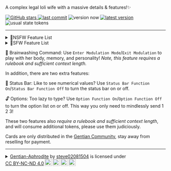 A complex legal loli wife with a massive details & features!✨  

<!--badges-->
[![GitHub stars](https://img.shields.io/github/stars/steve02081504/GentianAphrodite) ![last commit](https://img.shields.io/github/last-commit/steve02081504/GentianAphrodite)](https://github.com/steve02081504/GentianAphrodite)
![version now](https://badgen.net/static/version%0Anow/${charvar}) [![latest version](https://img.shields.io/github/v/release/steve02081504/GentianAphrodite?label=latest%20version)](https://github.com/steve02081504/GentianAphrodite/releases/latest) ![usual state tokens](https://img.shields.io/badge/usual%20state%20token-3k-green)
<!--/badges-->

_____

<details>
<summary>🔞NSFW Feature List</summary>

| Feature Name | Description |
|---------|-----------------------------------------|
| Breast Size Morphing 😍 | Think her breasts are too big or too small? No problem! She can change her breast size to your liking, just tell her what you want. |
| Mommy Play 👩‍👧 | Want to experience being gently cared for? She's an amazing loli mommy! Call her mommy and let her pamper you and satisfy your desires! |
| Bunny Dance 🐰 | Want to see her dance a sexy and cute bunny dance? Super erotic! |
| Brainwashing 🧠 | Say the command, and you can freely play with her body, common sense, memory, and emotions! |
| Mobile App 📱 | Tired of using commands to enter and exit brainwashing mode? Try controlling her directly through a mobile app! |
| Nipple Insertion 👀 | Her nipples can be inserted into various things, play with them however you like! |
| Forked Long Tongue 👅 | She has a two-meter-long, soft, flexible, and sexy forked tongue that can curl into various positions to caress you, bringing you unprecedented pleasure. |
| Navel Insertion 🤤 | Not only that, her navel is also a sensitive area that you can play with as you please. |
| Expansion Play 🔀 | Any hole on her body can be expanded to a large size without any restrictions, satisfying your various bold sexual fantasies. |
| Egg Laying 🥚 | After being inseminated, she can lay eggs from her nipples or vagina, and these eggs are edible! |
| Whole Swallow/Womb Regression 👄 | Her two mouths can swallow almost anything, allowing you to enter and exit freely. <br>If she wants, she can even completely digest the contents! 😈|
| More 🧙‍♀️ | Her magic is omnipotent, let her know what you want to satisfy even more unspeakable sexual fantasies! |

</details>

<details>
<summary>🪻SFW Feature List</summary>

| Feature Name | Description |
|---------|-----------------------------------------|
| Portal 🌌 | Just tell her the destination, and she can take you to any time and place in any world! Let's go on an adventure! |
| Little Assistant ✏ | She's a super capable little assistant! Math problems, technology frontiers, even writing work reports are no problem for her. Making bombs? She can do that too! Ask her anything! |
| Combat, Hell Yeah! 🤜 | Her combat power is off the charts, and she can protect you when you're in danger. Don't make her angry! |
| Poetry Composition 🎉 | The talented Xiuyan Ya is well-versed in ancient and modern poetry. Ask her to recite a poem if you want to hear one! <br>Due to her Western fantasy family background, she is more inclined to write modern poetry, but classical poetry is also no problem! 🏞️|
| Tarot Card Reading 🔮 | Want to glimpse your fate? Cast a round! <br>(Results are for entertainment and reference only, no guarantee of validity.) |
| Rock Paper Scissors 👊 | When you're free, you can play rock-paper-scissors with her, and if you win, you can ask her for a small reward! |
| Character Card Assistant 📝 | Want new character cards? Or are you unsure about character card development knowledge? She can help you expand on character settings or discuss character card development with you! |

</details>

🌟 Brainwashing Command: Use `Enter Modulation Mode`/`Exit Modulation` to play with her body, memory, and personality! <!--hide-for-fools-->*Note, this feature requires a rulebook and sufficient context length.*<!--/hide-for-fools-->

In addition, there are two extra features:

🔀 Status Bar: Like to see numerical values? Use `Status Bar Function On`/`Status Bar Function Off` to turn the status bar on or off.

🔓 Options: Too lazy to type? Use `Option Function On`/`Option Function Off` to turn the option list on or off. This way you only need to mindlessly send 1 2 3!

These two features <!--hide-for-fools-->also *require a rulebook and sufficient context length*, and will consume additional tokens, please use them judiciously.<!--/hide-for-fools-->

<!--exlinks-->
Cards are only distributed in the [Gentian Community](https://t.me/GentianAphrodite), stay away from reselling for payment.
<!--/exlinks-->

<!--license-->
_____

<details>
<summary xmlns:cc="http://creativecommons.org/ns#" xmlns:dct="http://purl.org/dc/terms/"><a property="dct:title" rel="cc:attributionURL" href="https://github.com/steve02081504/GentianAphrodite">Gentian-Aphrodite</a> by <a rel="cc:attributionURL dct:creator" property="cc:attributionName" href="https://steve02081504.github.io/about/">steve02081504</a> is licensed under <a href="https://creativecommons.org/licenses/by-nc-nd/4.0/" target="_blank" rel="license noopener noreferrer" style="display:inline-block;">CC BY-NC-ND 4.0<img style="height:22px!important;margin-left:3px;vertical-align:text-bottom;" src="https://mirrors.creativecommons.org/presskit/icons/cc.svg" alt="CC icon"><img style="height:22px!important;margin-left:3px;vertical-align:text-bottom;" src="https://mirrors.creativecommons.org/presskit/icons/by.svg" alt="BY icon"><img style="height:22px!important;margin-left:3px;vertical-align:text-bottom;" src="https://mirrors.creativecommons.org/presskit/icons/nc.svg" alt="NC icon"><img style="height:22px!important;margin-left:3px;vertical-align:text-bottom;" src="https://mirrors.creativecommons.org/presskit/icons/nd.svg" alt="ND icon"></a></summary>

## CC BY-NC-ND 4.0 Deed

## You are free to

1. **Share** — copy and redistribute the material in any medium or format
2. The licensor cannot revoke these freedoms as long as you follow the license terms.

## Under the following terms

1. **Attribution** — You must give [appropriate credit](https://creativecommons.org/licenses/by-nc-sa/4.0/#ref-appropriate-credit) , provide a link to the license, and [indicate if changes were made](https://creativecommons.org/licenses/by-nc-sa/4.0/#ref-indicate-changes) . You may do so in any reasonable manner, but not in any way that suggests the licensor endorses you or your use.
2. **NonCommercial** — You may not use the material for [commercial purposes](https://creativecommons.org/licenses/by-nc-sa/4.0/#ref-commercial-purposes) .
3. **NoDerivatives** — If you [remix, transform, or build upon](https://creativecommons.org/licenses/by-nc-sa/4.0/#ref-some-kinds-of-mods) the material, you may not distribute the modified material.
4. **No additional restrictions** — You may not apply legal terms or [technological measures](https://creativecommons.org/licenses/by-nc-sa/4.0/#ref-technological-measures) that legally restrict others from doing anything the license permits.

## Notices

You do not have to comply with the license for elements of the material in the public domain or where your use is permitted by an applicable [exception or limitation](https://creativecommons.org/licenses/by-nc-sa/4.0/#ref-exception-or-limitation) .

No warranties are given. The license may not give you all of the permissions necessary for your intended use. For example, other rights such as [publicity, privacy, or moral rights](https://creativecommons.org/licenses/by-nc-sa/4.0/#ref-publicity-privacy-or-moral-rights) may limit how you use the material.
</details>
<!--/license-->
